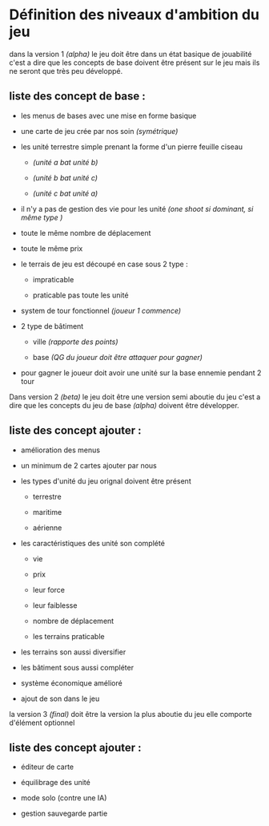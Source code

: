 # Définition des niveaux d'ambition du jeudans la version 1 *(alpha)* le jeu doit être dans un état basique de jouabilité c'est a dire que les concepts de base doivent être présent sur le jeu mais ils ne seront que très peu développé.## liste des concept de base :- les menus de bases avec une mise en forme basique- une carte de jeu crée par nos soin *(symétrique)*- les unité terrestre simple prenant la forme d'un pierre feuille ciseau     - *(unité a bat unité b)*    - *(unité b bat unité c)*    - *(unité c bat unité a)*- il n'y a pas de gestion des vie pour les unité *(one shoot si dominant, si même type )*- toute le même nombre de déplacement- toute le même prix- le terrais de jeu est découpé en case sous 2 type :    - impraticable    - praticable pas toute les unité- system de tour fonctionnel *(joueur 1 commence)*- 2 type de bâtiment    - ville *(rapporte des points)*    - base *(QG du joueur doit être attaquer pour gagner)*- pour gagner le joueur doit avoir une unité sur la base ennemie pendant 2 tourDans version 2 *(beta)* le jeu doit être une version semi aboutie du jeu c'est a dire que les concepts du jeu de base *(alpha)* doivent être développer.## liste des concept ajouter :- amélioration des menus- un minimum de 2 cartes ajouter par nous- les types d'unité du jeu orignal doivent être présent    - terrestre    - maritime    - aérienne- les caractéristiques des unité son complété    - vie    - prix    - leur force    - leur faiblesse    - nombre de déplacement    - les terrains praticable- les terrains son aussi diversifier- les bâtiment sous aussi compléter- système économique amélioré- ajout de son dans le jeula version 3 *(final)* doit être la version la plus aboutie du jeu elle comporte d'élément optionnel## liste des concept ajouter :- éditeur de carte- équilibrage des unité- mode solo (contre une IA)- gestion sauvegarde partie# 